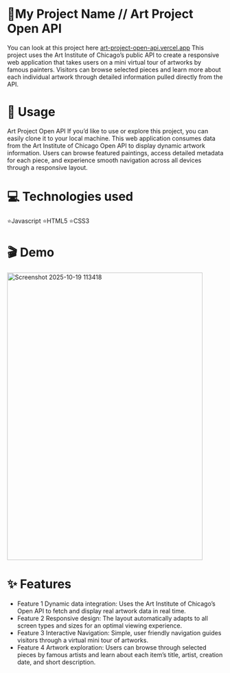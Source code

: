 # 🚀My Project Name // Art Project Open API

You can look at this project here [ art-project-open-api.vercel.app](https://art-project-open-api.vercel.app/)
This project uses the Art Institute of Chicago’s public API to create a responsive web application that takes users on a mini virtual tour of artworks by famous painters.
Visitors can browse selected pieces and learn more about each individual artwork through detailed information pulled directly from the API.

# 📖 Usage

Art Project Open API
If you’d like to use or explore this project, you can easily clone it to your local machine.
This web application consumes data from the Art Institute of Chicago Open API to display dynamic artwork information.
Users can browse featured paintings, access detailed metadata for each piece, and experience smooth navigation across all devices through a responsive layout.

# 💻 Technologies used

⭐Javascript
⭐HTML5
⭐CSS3

# 🎬 Demo

<img width="455" height="669" alt="Screenshot 2025-10-19 113418" src="https://github.com/user-attachments/assets/3ea29c93-4b92-4327-b1bf-387c6101f244" />

# ✨ Features

- Feature 1 Dynamic data integration: Uses the Art Institute of Chicago’s Open API to fetch and display real artwork data in real time.
- Feature 2 Responsive design: The layout automatically adapts to all screen types and sizes for an optimal viewing experience.
- Feature 3 Interactive Navigation: Simple, user friendly navigation guides visitors through a virtual mini tour of artworks.
- Feature 4 Artwork exploration: Users can browse through selected pieces by famous artists and learn about each item’s title, artist, creation date, and short description.
